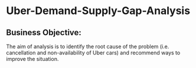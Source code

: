 # Uber-Demand-Supply-Gap-Analysis

## Business Objective:
The aim of analysis is to identify the root cause of the problem (i.e. cancellation and non-availability of Uber cars) and recommend ways to improve the situation.
